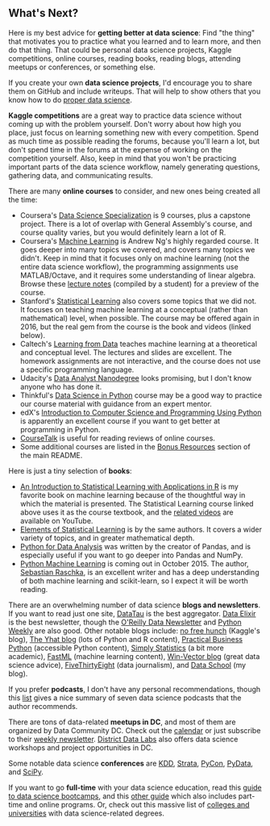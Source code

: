 ## What's Next?

Here is my best advice for **getting better at data science**: Find "the thing" that motivates you to practice what you learned and to learn more, and then do that thing. That could be personal data science projects, Kaggle competitions, online courses, reading books, reading blogs, attending meetups or conferences, or something else.

If you create your own **data science projects**, I'd encourage you to share them on GitHub and include writeups. That will help to show others that you know how to do [proper data science](http://simplystatistics.org/2015/03/17/data-science-done-well-looks-easy-and-that-is-a-big-problem-for-data-scientists/).

**Kaggle competitions** are a great way to practice data science without coming up with the problem yourself. Don't worry about how high you place, just focus on learning something new with every competition. Spend as much time as possible reading the forums, because you'll learn a lot, but don't spend time in the forums at the expense of working on the competition yourself. Also, keep in mind that you won't be practicing important parts of the data science workflow, namely generating questions, gathering data, and communicating results.

There are many **online courses** to consider, and new ones being created all the time:

* Coursera's [Data Science Specialization](https://www.coursera.org/specialization/jhudatascience/1) is 9 courses, plus a capstone project. There is a lot of overlap with General Assembly's course, and course quality varies, but you would definitely learn a lot of R.
* Coursera's [Machine Learning](https://www.coursera.org/learn/machine-learning/home/info) is Andrew Ng's highly regarded course. It goes deeper into many topics we covered, and covers many topics we didn't. Keep in mind that it focuses only on machine learning (not the entire data science workflow), the programming assignments use MATLAB/Octave, and it requires some understanding of linear algebra. Browse these [lecture notes](http://www.holehouse.org/mlclass/) (compiled by a student) for a preview of the course.
* Stanford's [Statistical Learning](http://online.stanford.edu/course/statistical-learning) also covers some topics that we did not. It focuses on teaching machine learning at a conceptual (rather than mathematical) level, when possible. The course may be offered again in 2016, but the real gem from the course is the book and videos (linked below).
* Caltech's [Learning from Data](http://work.caltech.edu/telecourse.html) teaches machine learning at a theoretical and conceptual level. The lectures and slides are excellent. The homework assignments are not interactive, and the course does not use a specific programming language.
* Udacity's [Data Analyst Nanodegree](https://www.udacity.com/course/data-analyst-nanodegree--nd002) looks promising, but I don't know anyone who has done it.
* Thinkful's [Data Science in Python](https://www.thinkful.com/courses/learn-data-science-online/) course may be a good way to practice our course material with guidance from an expert mentor.
* edX's [Introduction to Computer Science and Programming Using Python](https://www.edx.org/course/introduction-computer-science-mitx-6-00-1x7) is apparently an excellent course if you want to get better at programming in Python.
* [CourseTalk](https://www.coursetalk.com/) is useful for reading reviews of online courses.
* Some additional courses are listed in the [Bonus Resources](../README.md#bonus-resources) section of the main README.

Here is just a tiny selection of **books**:
* [An Introduction to Statistical Learning with Applications in R](http://www-bcf.usc.edu/~gareth/ISL/) is my favorite book on machine learning because of the thoughtful way in which the material is presented. The Statistical Learning course linked above uses it as the course textbook, and the [related videos](http://www.dataschool.io/15-hours-of-expert-machine-learning-videos/) are available on YouTube.
* [Elements of Statistical Learning](http://statweb.stanford.edu/~tibs/ElemStatLearn/) is by the same authors. It covers a wider variety of topics, and in greater mathematical depth.
* [Python for Data Analysis](http://shop.oreilly.com/product/0636920023784.do) was written by the creator of Pandas, and is especially useful if you want to go deeper into Pandas and NumPy.
* [Python Machine Learning](https://github.com/rasbt/python-machine-learning-book) is coming out in October 2015. The author, [Sebastian Raschka](http://sebastianraschka.com/articles.html), is an excellent writer and has a deep understanding of both machine learning and scikit-learn, so I expect it will be worth reading.

There are an overwhelming number of data science **blogs and newsletters**. If you want to read just one site, [DataTau](http://www.datatau.com/news) is the best aggregator. [Data Elixir](http://dataelixir.com/) is the best newsletter, though the [O'Reilly Data Newsletter](http://www.oreilly.com/data/newsletter.html) and [Python Weekly](http://www.pythonweekly.com/) are also good. Other notable blogs include: [no free hunch](http://blog.kaggle.com/) (Kaggle's blog), [The Yhat blog](http://blog.yhathq.com/) (lots of Python and R content), [Practical Business Python](http://pbpython.com/) (accessible Python content), [Simply Statistics](http://simplystatistics.org/) (a bit more academic), [FastML](http://fastml.com/) (machine learning content), [Win-Vector blog](http://www.win-vector.com/blog/) (great data science advice), [FiveThirtyEight](http://fivethirtyeight.com/) (data journalism), and [Data School](http://www.dataschool.io/) (my blog).

If you prefer **podcasts**, I don't have any personal recommendations, though this [list](https://blog.growth.supply/the-7-best-data-science-and-machine-learning-podcasts-e8f0d5a4a419) gives a nice summary of seven data science podcasts that the author recommends.

There are tons of data-related **meetups in DC**, and most of them are organized by Data Community DC. Check out the [calendar](http://www.datacommunitydc.org/calendar/) or just subscribe to their [weekly newsletter](http://www.datacommunitydc.org/newsletter/). [District Data Labs](http://www.districtdatalabs.com/) also offers data science workshops and project opportunities in DC.

Some notable data science **conferences** are [KDD](http://www.kdd.org/), [Strata](http://strataconf.com/), [PyCon](https://us.pycon.org), [PyData](http://pydata.org/), and [SciPy](https://conference.scipy.org/).

If you want to go **full-time** with your data science education, read this [guide to data science bootcamps](http://yet-another-data-blog.blogspot.com/2014/04/data-science-bootcamp-landscape-full.html), and this [other guide](http://www.skilledup.com/articles/list-data-science-bootcamps) which also includes part-time and online programs. Or, check out this massive list of [colleges and universities](http://datascience.community/colleges) with data science-related degrees.
